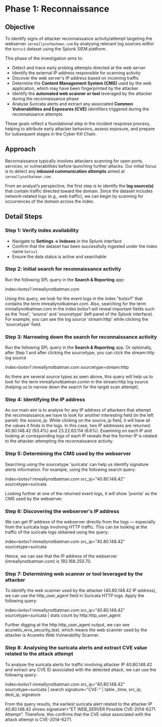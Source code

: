 # Phase 1: Reconnaissance

##  Objective
To identify signs of attacker reconnaissance activity/attempt targeting the webserver `imreallynotbatman.com` by analysing relevant log sources within the `botsv1` dataset using the Splunk SIEM platform.

This phase of the investigation aims to:
- Detect and trace early probing attempts directed at the web server
- Identify the external IP address responsible for scanning activity
- Discover the web server's IP address based on incoming traffic
- Determine the **Content Management System (CMS)** used by the web application, which may have been fingerprinted by the attacker
- Identify the **automated web scanner or tool** leveraged by the attacker during the reconnaissance phase
- Analyse Suricata alerts and extract any associated **Common Vulnerabilities and Exposures (CVE)** identifiers triggered during the reconnaissance attempts

These goals reflect a foundational step in the incident response process, helping to attribute early attacker behaviors, assess exposure, and prepare for subsequent stages in the Cyber Kill Chain.


##  Approach
Reconnaissance typically involves attackers scanning for open ports, services, or vulnerabilities before launching further attacks. 
Our initial focus is to detect any **inbound communication attempts** aimed at `imreallynotbatman.com`.

From an analyst’s perspective, the first step is to identify the **log source(s)** that contain traffic directed toward the domain. 
Since the dataset includes network-related logs (e.g., web traffic), we can begin by scanning for occurrences of the domain across the index.


## Detail Steps

###   Step 1: Verify index availability
- Navigate to **Settings → Indexes** in the Splunk interface
- Confirm that the dataset has been successfully ingested under the index name `botsv1`
- Ensure the data status is active and searchable

###   Step 2: initial search for reconnaissance activity
Run the following SPL query in the **Search & Reporting** app:

index=botsv1 imreallynotbatman.com

Using this query, we look for the event logs in the index "botsv1" that contains the term imreallynotbatman.com.
Also, searching for the term imreallynotbatman.com in the index botsv1 will reveal important fields such as the 'host', 'source' and 'sourcetype' (left panel of the Splunk interface).
For example, you can see the log source 'stream:http' while clicking the 'sourcetype' field.


###   Step 3: Narrowing down the search for reconnaissance activity
Run the following SPL query in the **Search & Reporting** app. Or optionally, after Step 1 and after clicking the sourcetype, you can click the stream:http log source

index=botsv1 imreallynotbatman.com sourcetype=stream:http

As there are several source types as seen above, this query will help us to look for the term imreallynotbatman.comin in the stream:http log source 
(helping us to narrow down the search for the target scan attempt). 

###   Step 4: Identifying the IP address
As our main aim is to analyse for any IP address of attackers that attempt the reconnaissance,we have to look for another interesting field (in the left panel): the source_ip. 
While clicking on the source_ip field, it will have all the values it finds in the logs. In this case, two IP addresses are returned: 40.80.148.42 (93.4%) and 23.22.63.114 (6.6%).
Examining on each IP and looking at corresponding logs of each IP reveals that the former IP is related to the attacker attempting the reconnaissance activity. 

 
###   Step 5: Determining the CMS used by the webserver
Searching using the sourcetype 'suricata' can help us identify signature alerts information.
For example, using the following search query:

index=botsv1 imreallynotbatman.com src_ip="40.80.148.42" sourcetype=suricata 

Looking further at one of the returned event logs, it will show 'joomla' as the CMS used by the webserver. 


###   Step 6: Discovering the webserver's IP address
We can get IP address of the webserver directly from the logs — especially from the suricata logs involving HTTP traffic. This can be looking at the traffic of the suricate logs obtained using the 
query:

index=botsv1 imreallynotbatman.com src_ip="40.80.148.42" sourcetype=suricata

Hence, we can see that the IP address of the webserver (imreallynotbatman.com) is 192.168.250.70.
 
 
###   Step 7: Determining web scanner or tool leveraged by the attacker
To identify the web scanner used by the attacker (40.80.148.42 IP address), we can use the http_user_agent field in Suricata HTTP logs. Apply the following query:

index=botsv1 imreallynotbatman.com src_ip="40.80.148.42" sourcetype=suricata | stats count by http.http_user_agent

Further digging at the http.http_user_agent output, we can see acunetix_wvs_security_test, which means the web scanner used by the attacker is Acunetix Web Vulnerability Scanner. 


###   Step 8: Analysing the suricata alerts and extract CVE value related to the attack attempt
To analyse the suricata alerts for traffic involving attacker IP 40.80.148.42 and extract any CVE ID associated with the detected attack, we can use the following query:

index=botsv1 imreallynotbatman.com src_ip="40.80.148.42" sourcetype=suricata | search signature="*CVE-*" | table _time, src_ip, dest_ip, signature

From the query results, the earliest suricata alert related to the attacker IP 40.80.148.42 shows signature!="ET WEB_SERVER Possible CVE-2014-6271 Attempt". 
Therefore, this confirms that the CVE value associated with the attack attempt is CVE-2014-6271. 
